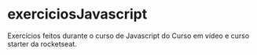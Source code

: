 # exerciciosJavascript
Exercícios feitos durante o curso de Javascript do Curso em vídeo e curso starter da rocketseat.

